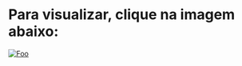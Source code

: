 <h1>Para visualizar, clique na imagem abaixo:</h1>

[![Foo](https://prototipo-maps--daionepavan.repl.co/content/images/googleMaps.PNG)](https://prototipo-maps--daionepavan.repl.co)

